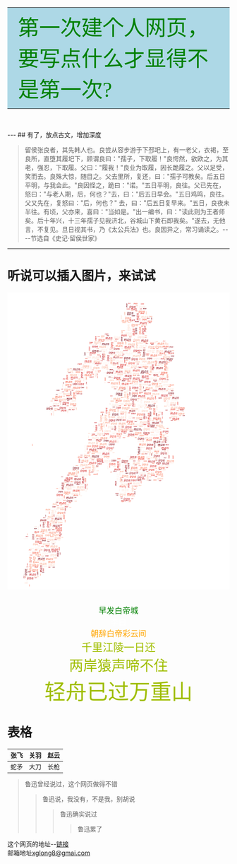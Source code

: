 <center><font color="green" size="7" face="微软雅黑"><table><tr><td bgcolor=lightblue>第一次建个人网页，要写点什么才显得不是第一次?</td></tr></table></font></center>
---
## 有了，放点古文，增加深度

>留侯张良者，其先韩人也。良尝从容步游于下邳圯上，有一老父，衣褐，至良所，直堕其履圯下，顾谓良曰："孺子，下取履！"良愕然，欲欧之，为其老，强忍，下取履。父曰："履我！"良业为取履，因长跪履之。父以足受，笑而去。良殊大惊，随目之。父去里所，复还，曰："孺子可教矣。后五日平明，与我会此。"良因怪之，跪曰："诺。"五日平明，良往。父已先在，怒曰："与老人期，后，何也？"去，曰："后五日早会。"五日鸡鸣，良往。父又先在，复怒曰："后，何也？" 去，曰："后五日复早来。"五日，良夜未半往。有顷，父亦来，喜曰："当如是。"出一编书，曰："读此则为王者师矣。后十年兴，十三年孺子见我济北，谷城山下黄石即我矣。"遂去，无他言，不复见。旦日视其书，乃《太公兵法》也。良因异之，常习诵读之。----节选自《史记·留侯世家》

---

# 听说可以插入图片，来试试
![这是谁！](/fig/IronMan6.png)


<center>
<br><font color="green" size="4" face="微软雅黑">早发白帝城</font>
<br><font color="white" size="4" face="微软雅黑">李白</font>
<br><font color="orange" size="4" face="微软雅黑">朝辞白帝彩云间</font>
<br><font color="amber" size="5" face="微软雅黑">千里江陵一日还</font>
<br><font color="amber" size="6" face="微软雅黑">两岸猿声啼不住</font>
<br><font color="amber" size="7" face="微软雅黑">轻舟已过万重山</font>
</center>

# 表格

张飞 | 关羽 | 赵云
-- | -- | --
蛇矛 | 大刀 | 长枪

> 鲁迅曾经说过，这个网页做得不错
>> 鲁迅说，我没有，不是我，别胡说
>>> 鲁迅确实说过
>>>> 鲁迅累了

这个网页的地址--[链接](https://xglong8.github.io)   
邮箱地址[xglong8@gmai.com](mailto:xglong8@gmai.com)
